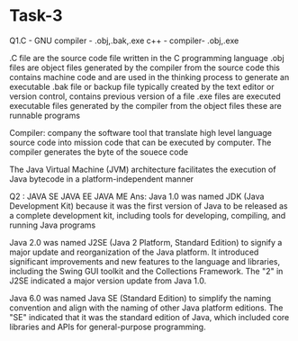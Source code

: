 # Task-3
Q1.C - GNU compiler - .obj,.bak,.exe c++ - compiler- .obj,.exe

.C file are the source code file written in the C programming language 
.obj files are object files generated by the compiler from the source code this contains machine code and are used in the thinking process to generate an executable
.bak file or backup file typically created by the text editor or version control, contains previous version of a file
.exe files are executed executable files generated by the compiler from the object files these are runnable programs

Compiler: company the software tool that translate high level language source code into mission code that can be executed by computer.
The compiler generates the byte of the souece code


The Java Virtual Machine (JVM) architecture facilitates the execution of Java bytecode in a platform-independent manner

Q2 : JAVA SE JAVA EE JAVA ME
Ans:
Java 1.0 was named JDK (Java Development Kit) because it was the first version of Java to be released as a complete development kit, including tools for developing, compiling, and running Java programs

Java 2.0 was named J2SE (Java 2 Platform, Standard Edition) to signify a major update and reorganization of the Java platform. It introduced significant improvements and new features to the language and libraries, including the Swing GUI toolkit and the Collections Framework. The "2" in J2SE indicated a major version update from Java 1.0.

Java 6.0 was named Java SE (Standard Edition) to simplify the naming convention and align with the naming of other Java platform editions. The "SE" indicated that it was the standard edition of Java, which included core libraries and APIs for general-purpose programming.
